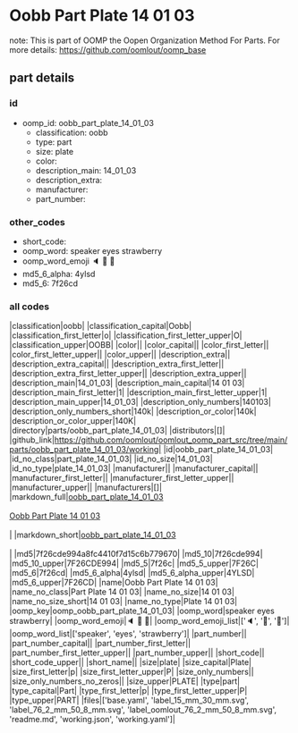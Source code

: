 # Oobb Part Plate 14 01 03  

note: This is part of OOMP the Oopen Organization Method For Parts. For more details: https://github.com/oomlout/oomp_base

##  part details





### id
* oomp_id: oobb_part_plate_14_01_03
  * classification: oobb
  * type: part
  * size: plate
  * color: 
  * description_main: 14_01_03
  * description_extra: 
  * manufacturer: 
  * part_number: 

### other_codes
* short_code: 
* oomp_word: speaker eyes strawberry
* oomp_word_emoji :speaker: :eyes: :strawberry:
* md5_6_alpha: 4ylsd
* md5_6: 7f26cd

### all codes 
|classification|oobb|
|classification_capital|Oobb|
|classification_first_letter|o|
|classification_first_letter_upper|O|
|classification_upper|OOBB|
|color||
|color_capital||
|color_first_letter||
|color_first_letter_upper||
|color_upper||
|description_extra||
|description_extra_capital||
|description_extra_first_letter||
|description_extra_first_letter_upper||
|description_extra_upper||
|description_main|14_01_03|
|description_main_capital|14 01 03|
|description_main_first_letter|1|
|description_main_first_letter_upper|1|
|description_main_upper|14_01_03|
|description_only_numbers|140103|
|description_only_numbers_short|140k|
|description_or_color|140k|
|description_or_color_upper|140K|
|directory|parts/oobb_part_plate_14_01_03|
|distributors|[]|
|github_link|https://github.com/oomlout/oomlout_oomp_part_src/tree/main/parts/oobb_part_plate_14_01_03/working|
|id|oobb_part_plate_14_01_03|
|id_no_class|part_plate_14_01_03|
|id_no_size|14_01_03|
|id_no_type|plate_14_01_03|
|manufacturer||
|manufacturer_capital||
|manufacturer_first_letter||
|manufacturer_first_letter_upper||
|manufacturer_upper||
|manufacturers|[]|
|markdown_full|[oobb_part_plate_14_01_03](https://github.com/oomlout/oomlout_oomp_part_src/tree/main/parts/oobb_part_plate_14_01_03/working)<br>[](https://github.com/oomlout/oomlout_oomp_part_src/tree/main/parts/oobb_part_plate_14_01_03/working)<br>[Oobb Part Plate 14 01 03](https://github.com/oomlout/oomlout_oomp_part_src/tree/main/parts/oobb_part_plate_14_01_03/working)<br><br>|
|markdown_short|[oobb_part_plate_14_01_03](https://github.com/oomlout/oomlout_oomp_part_src/tree/main/parts/oobb_part_plate_14_01_03/working)<br><br>|
|md5|7f26cde994a8fc4410f7d15c6b779670|
|md5_10|7f26cde994|
|md5_10_upper|7F26CDE994|
|md5_5|7f26c|
|md5_5_upper|7F26C|
|md5_6|7f26cd|
|md5_6_alpha|4ylsd|
|md5_6_alpha_upper|4YLSD|
|md5_6_upper|7F26CD|
|name|Oobb Part Plate 14 01 03|
|name_no_class|Part Plate 14 01 03|
|name_no_size|14 01 03|
|name_no_size_short|14 01 03|
|name_no_type|Plate 14 01 03|
|oomp_key|oomp_oobb_part_plate_14_01_03|
|oomp_word|speaker eyes strawberry|
|oomp_word_emoji|:speaker: :eyes: :strawberry:|
|oomp_word_emoji_list|[':speaker:', ':eyes:', ':strawberry:']|
|oomp_word_list|['speaker', 'eyes', 'strawberry']|
|part_number||
|part_number_capital||
|part_number_first_letter||
|part_number_first_letter_upper||
|part_number_upper||
|short_code||
|short_code_upper||
|short_name||
|size|plate|
|size_capital|Plate|
|size_first_letter|p|
|size_first_letter_upper|P|
|size_only_numbers||
|size_only_numbers_no_zeros||
|size_upper|PLATE|
|type|part|
|type_capital|Part|
|type_first_letter|p|
|type_first_letter_upper|P|
|type_upper|PART|
|files|['base.yaml', 'label_15_mm_30_mm.svg', 'label_76_2_mm_50_8_mm.svg', 'label_oomlout_76_2_mm_50_8_mm.svg', 'readme.md', 'working.json', 'working.yaml']|
